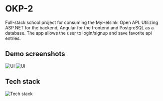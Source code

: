 # OKP-2
Full-stack school project for consuming the MyHelsinki Open API. Utilizing ASP.NET for the backend, Angular for the frontend and PostgreSQL as a database. The app allows the user to login/signup and save favorite api entries.

## Demo screenshots
![UI](https://cdn.discordapp.com/attachments/579483267338862632/1109032600384847913/firefox_itZIuMnXhR.png)
![UI](https://cdn.discordapp.com/attachments/579483267338862632/1109032879696117791/firefox_t3Dg4T7CaM.png)

## Tech stack
![Tech stack](https://cdn.discordapp.com/attachments/579483267338862632/1109032111282847784/firefox_kxeOazvN8j.png)
